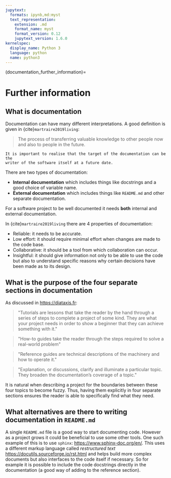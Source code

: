 ```yaml
---
jupytext:
  formats: ipynb,md:myst
  text_representation:
    extension: .md
    format_name: myst
    format_version: 0.12
    jupytext_version: 1.6.0
kernelspec:
  display_name: Python 3
  language: python
  name: python3
---
```


(documentation_further_information)=

# Further information

## What is documentation

Documentation can have many different interpretations. A good definition is
given in {cite}`martraire2019living`:

> The process of transferring valuable knowledge to other people now and also to
> people in the future.

```{note}
It is important to realise that the target of the documentation can be the
writer of the software itself at a future date.
```

There are two types of documentation:

- **Internal documentation** which includes things like docstrings and a good
  choice of variable name.
- **External documentation** which includes things like `README.md` and other
  separate documentation.

For a software project to be well documented it needs **both** internal and
external documentation.

In {cite}`martraire2019living` there are 4 properties of documentation:

- Reliable: it needs to be accurate.
- Low effort: it should require minimal effort when changes are made to the code
  base.
- Collaborative: it should be a tool from which collaboration can occur.
- Insightful: it should give information not only to be able to use the code but
  also to understand specific reasons why certain decisions have been made as to
  its design.

## What is the purpose of the four separate sections in documentation

As discussed in <https://diataxis.fr>:

> "Tutorials are lessons that take the reader by the hand through a series of
> steps to complete a project of some kind. They are what your project needs in
> order to show a beginner that they can achieve something with it."

> "How-to guides take the reader through the steps required to solve a
> real-world problem"

> "Reference guides are technical descriptions of the machinery and how to
> operate it."

> "Explanation, or discussions, clarify and illuminate a particular topic. They
> broaden the documentation’s coverage of a topic."

It is natural when describing a project for the boundaries between these four
topics to become fuzzy. Thus, having them explicitly in four separate sections
ensures the reader is able to specifically find what they need.

## What alternatives are there to writing documentation in `README.md`

A single `README.md` file is a good way to start documenting code. However as a
project grows it could be beneficial to use some other tools. One such example
of this is to use `sphinx`: <https://www.sphinx-doc.org/en/>. This uses a
different markup language called _restructured text_
<https://docutils.sourceforge.io/rst.html> and helps build more complex
documents but also interfaces to the code itself if necessary. So for example it
is possible to include the code docstrings directly in the documentation (a good
way of adding to the reference section).
